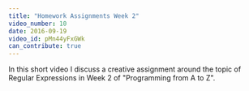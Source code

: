 ```yaml
---
title: "Homework Assignments Week 2"
video_number: 10
date: 2016-09-19
video_id: pMn44yFxGWk
can_contribute: true
---
```


In this short video I discuss a creative assignment around the topic of Regular Expressions in Week 2 of "Programming from A to Z". 
